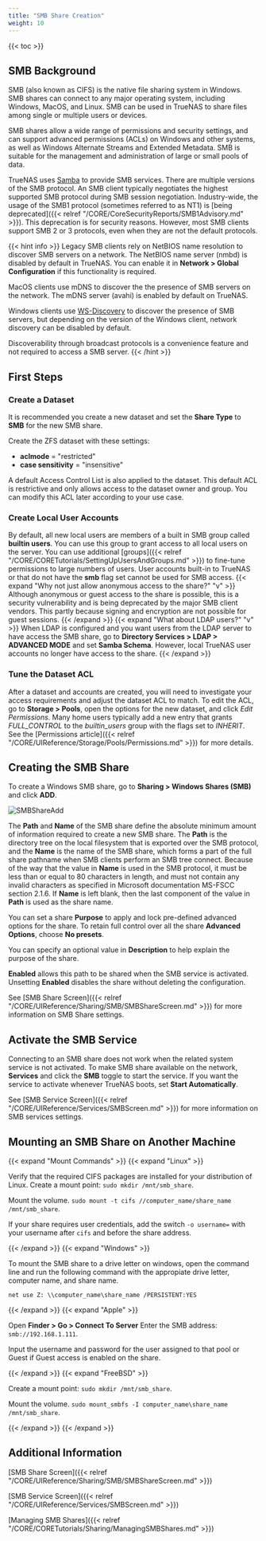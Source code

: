 ```yaml
---
title: "SMB Share Creation"
weight: 10
---
```


{{< toc >}}

## SMB Background

SMB (also known as CIFS) is the native file sharing system in Windows.
SMB shares can connect to any major operating system, including Windows, MacOS, and Linux.
SMB can be used in TrueNAS to share files among single or multiple users or devices.

SMB shares allow a wide range of permissions and security settings, and can support advanced permissions (ACLs) on Windows and other systems, as well as Windows Alternate Streams and Extended Metadata.
SMB is suitable for the management and administration of large or small pools of data.

TrueNAS uses [Samba](https://www.samba.org/) to provide SMB services.
There are multiple versions of the SMB protocol. An SMB client typically negotiates the highest supported SMB protocol during SMB session negotiation. Industry-wide, the usage of the SMB1 protocol (sometimes referred to as NT1) is [being deprecated]({{< relref "/CORE/CoreSecurityReports/SMB1Advisory.md" >}}). This deprecation is for security reasons.
However, most SMB clients support SMB 2 or 3 protocols, even when they are not the default protocols.

{{< hint info >}}
Legacy SMB clients rely on NetBIOS name resolution to discover SMB servers on a network. The NetBIOS name server (nmbd) is disabled by default in TrueNAS. You can enable it in **Network > Global Configuration** if this functionality is required.

MacOS clients use mDNS to discover the the presence of SMB servers on the network. The mDNS server (avahi) is enabled by default on TrueNAS.

Windows clients use [WS-Discovery](https://docs.oasis-open.org/ws-dd/ns/discovery/2009/01) to discover the presence of SMB servers, but depending on the version of the Windows client, network discovery can be disabled by default.

Discoverability through broadcast protocols is a convenience feature and not required to access a SMB server.
{{< /hint >}}

## First Steps

### Create a Dataset

It is recommended you create a new dataset and set the **Share Type** to **SMB** for the new SMB share.

Create the ZFS dataset with these settings:

 * **aclmode** = "restricted"
 * **case sensitivity** = "insensitive"

A default Access Control List is also applied to the dataset.
This default ACL is restrictive and only allows access to the dataset owner and group.
You can modify this ACL later according to your use case.

### Create Local User Accounts

By default, all new local users are members of a built in SMB group called **builtin users**. You can use this group to grant access to all local users on the server. You can use additional [groups]({{< relref "/CORE/CORETutorials/SettingUpUsersAndGroups.md" >}}) to fine-tune permissions to large numbers of users. User accounts built-in to TrueNAS or that do not have the **smb** flag set cannot be used for SMB access.
{{< expand "Why not just allow anonymous access to the share?" "v" >}}
Although anonymous or guest access to the share is possible, this is a security vulnerability and is being deprecated by the major SMB client vendors. This partly because signing and encryption are not possible for guest sessions.
{{< /expand >}}
{{< expand "What about LDAP users?" "v" >}}
When LDAP is configured and you want users from the LDAP server to have access the SMB share, go to **Directory Services > LDAP > ADVANCED MODE** and set **Samba Schema**. However, local TrueNAS user accounts no longer have access to the share.
{{< /expand >}}

### Tune the Dataset ACL

After a dataset and accounts are created, you will need to investigate your access requirements and adjust the dataset ACL to match. To edit the ACL, go to **Storage > Pools**, open the options for the new dataset, and click *Edit Permissions*.
Many home users typically add a new entry that grants *FULL_CONTROL* to the *builtin_users* group with the flags set to *INHERIT*.
See the [Permissions article]({{< relref "/CORE/UIReference/Storage/Pools/Permissions.md" >}}) for more details.

## Creating the SMB Share

To create a Windows SMB share, go to **Sharing > Windows Shares (SMB)** and click **ADD**.

![SMBShareAdd](/images/CORE/12.0/SharingSMBAdd.png "Basic SMB Share Options")

The **Path** and **Name** of the SMB share define the absolute minimum amount of information required to create a new SMB share. The **Path** is the directory tree on the local filesystem that is exported over the SMB protocol, and the **Name** is the name of the SMB share, which forms a part of the full share pathname when SMB clients perform an SMB tree connect. Because of the way that the value in **Name** is used in the SMB protocol, it must be less than or equal to 80 characters in length, and must not contain any invalid characters as specified in Microsoft documentation MS-FSCC section 2.1.6. If **Name** is left blank, then the last component of the value in **Path** is used as the share name.

You can set a share **Purpose** to apply and lock pre-defined advanced options for the share.
To retain full control over all the share **Advanced Options**, choose **No presets**.

You can specify an optional value in **Description** to help explain the purpose of the share.

**Enabled** allows this path to be shared when the SMB service is activated.
Unsetting **Enabled** disables the share without deleting the configuration.

See [SMB Share Screen]({{< relref "/CORE/UIReference/Sharing/SMB/SMBShareScreen.md" >}}) for more information on SMB Share settings.

## Activate the SMB Service

Connecting to an SMB share does not work when the related system service is not activated.
To make SMB share available on the network, **Services** and click the **SMB** toggle to start the service.
If you want the service to activate whenever TrueNAS boots, set **Start Automatically**.

See [SMB Service Screen]({{< relref "/CORE/UIReference/Services/SMBScreen.md" >}}) for more information on SMB services settings.

## Mounting an SMB Share on Another Machine

{{< expand "Mount Commands" >}}
{{< expand "Linux" >}}

Verify that the required CIFS packages are installed for your distribution of Linux.
Create a mount point: `sudo mkdir /mnt/smb_share`.

Mount the volume. `sudo mount -t cifs //computer_name/share_name /mnt/smb_share`.

If your share requires user credentials, add the switch `-o username=` with your username after `cifs` and before the share address.

{{< /expand >}}
{{< expand "Windows" >}}

To mount the SMB share to a drive letter on windows, open the command line and run the following command with the appropiate drive letter, computer name, and share name.

```net use Z: \\computer_name\share_name /PERSISTENT:YES```

{{< /expand >}}
{{< expand "Apple" >}}

Open **Finder > Go > Connect To Server**
Enter the SMB address: `smb://192.168.1.111`.

Input the username and password for the user assigned to that pool or Guest if Guest access is enabled on the share.

{{< /expand >}}
{{< expand "FreeBSD" >}}

Create a mount point: `sudo mkdir /mnt/smb_share`.

Mount the volume. `sudo mount_smbfs -I computer_name\share_name /mnt/smb_share`.

{{< /expand >}}
{{< /expand >}}


## Additional Information

[SMB Share Screen]({{< relref "/CORE/UIReference/Sharing/SMB/SMBShareScreen.md" >}})

[SMB Service Screen]({{< relref "/CORE/UIReference/Services/SMBScreen.md" >}})

[Managing SMB Shares]({{< relref "/CORE/CORETutorials/Sharing/ManagingSMBShares.md" >}})